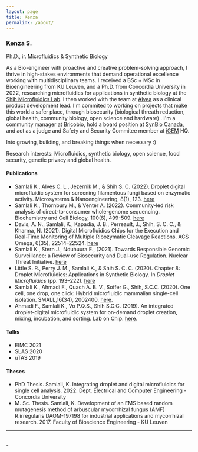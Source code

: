 ```yaml
---
layout: page
title: Kenza
permalink: /about/
---
```


### Kenza S.

Ph.D., ir.
Microfluidics & Synthetic Biology

As a Bio-engineer with proactive and creative problem-solving approach, I thrive in high-stakes environments that demand operational excellence working with multidisciplinary teams. 
I received a BSc + MSc in Bioengineering from KU Leuven, and a Ph.D. from Concordia University in 2022, researching microfluidics for applications in synthetic biology at the [Shih Microfluidics Lab](http://users.encs.concordia.ca/~sshih/index.html). I then worked with the team at [Alvea](http://alvea.bio) as a clinical product development lead. I'm commited to working on projects that make this world a safer place, through biosecurity (biological threath reduction, global health, community biology, open science and hardware) . I'm a community manager at [Bricobio](http://brico.bio), hold a board position at [SynBio Canada](https://www.synbiocanada.org/), and act as a judge and Safety and Security Commitee member at [iGEM](www.igem.org) HQ.

Into growing, building, and breaking things when necessary :)

Research interests: Microfluidics, synthetic biology, open science, food security, genetic privacy and global health.

#### Publications
- Samlali K., Alves C. L., Jezernik M., & Shih S. C. (2022). Droplet digital microfluidic system for screening filamentous fungi based on enzymatic activity. Microsystems & Nanoengineering, 8(1), 123. [here](https://www.nature.com/articles/s41378-022-00456-1)
- Samlali K., Thornbury M., & Venter A. (2022). Community-led risk analysis of direct-to-consumer whole-genome sequencing. Biochemistry and Cell Biology, 100(6), 499-509. [here](https://cdnsciencepub.com/doi/10.1139/bcb-2021-0506)
- Davis, A. N., Samlali, K., Kapadia, J. B., Perreault, J., Shih, S. C. C., & Kharma, N. (2021). Digital Microfluidics Chips for the Execution and Real-Time Monitoring of Multiple Ribozymatic Cleavage Reactions. ACS Omega, 6(35), 22514–22524. [here](https://doi.org/10.1021/acsomega.1c00239)
- Samlali K., Stern J., Nduhuura E., (2021). Towards Responsible Genomic Surveillance: a Review of Biosecurity and Dual-use Regulation. Nuclear Threat Initiative. [here](https://www.nti.org/wp-content/uploads/2021/11/Towards-Responsible-Genomic-Surveillance_Final.pdf)
- Little S. R., Perry J. M., Samlali K., & Shih S. C. C. (2020). Chapter 8: Droplet Microfluidics: Applications in Synthetic Biology. In *Droplet Microfluidics* (pp. 193–222). [here](https://books.rsc.org/books/edited-volume/864/chapter-abstract/626895/Droplet-Microfluidics-Applications-in-Synthetic?redirectedFrom=fulltext)
- Samlali K., Ahmadi F., Quach A. B. V., Soffer G., Shih, S.C.C. (2020). One cell, one drop, one click: Hybrid microfluidic mammalian single-cell isolation. SMALL,16(34), 2002400. [here](https://doi.org/10.1002/smll.202002400).
- Ahmadi F., Samlali K., Vo P.Q.S., Shih S.C.C. (2019). An integrated droplet-digital microfluidic system for on-demand droplet creation, mixing, incubation, and sorting. Lab on Chip. [here](https://pubs.rsc.org/en/content/articlelanding/2019/lc/c8lc01170b).

#### Talks
- EIMC 2021
- SLAS 2020
- uTAS 2019

#### Theses
- PhD Thesis. Samlali, K. Integrating droplet and digital microfluidics for single cell analysis. 2022. Dept. Electrical and Computer Engineering - Concordia University
- M. Sc. Thesis. Samlali, K. Development of an EMS based random mutagenesis method of arbuscular mycorrhizal fungus (AMF) R.irregularis DAOM-197198 for industrial applications and mycorrhizal research. 2017. Faculty of Bioscience Engineering - KU Leuven
<hr/>
<br/>
<span class="contacticon center">
	<a href="https://twitter.com/kenzasaml" target="blank"><i class="fa fa-twitter fa-fw"></i></a>
	<a href="https://linkedin.com/in/kenzasamlali" target="blank"><i class="fa fa-linkedin-square" aria-hidden="true"></i></a>
</span>
<div class="col three caption">
	-
</div>
